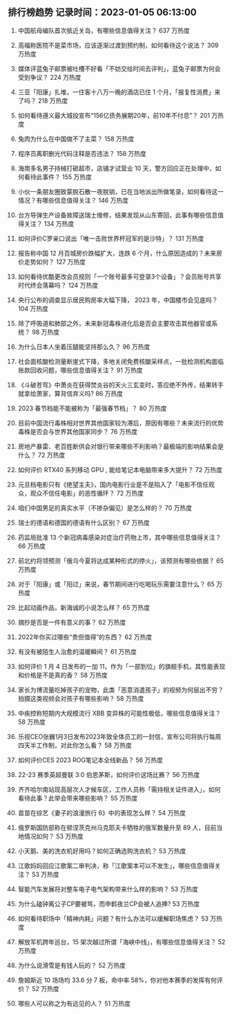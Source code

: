 
## 排行榜趋势 记录时间：2023-01-05 06:13:00
  
  1. 中国航母编队首次抵近关岛，有哪些信息值得关注？ 637 万热度
    
  2. 高福称医院不是菜市场，应该逐渐过渡到预约制，如何看待这个说法？ 309 万热度
    
  3. 媒体评蓝兔子邮票被吐槽不好看「不妨交给时间去评判」，蓝兔子邮票为何会受到争议？ 224 万热度
    
  4. 三亚「阳康」扎堆，一住客十八万一晚的酒店已住 1 个月，「报复性消费」来了吗？ 218 万热度
    
  5. 如何看待遵义最大城投宣布“156亿债务展期20年，前10年不付息”？ 201 万热度
    
  6. 兔肉为什么在中国做不了主菜？ 158 万热度
    
  7. 程序员离职删光代码注释是否违法？ 158 万热度
    
  8. 海南多名男子持械打砸超市，店铺才试营业 10 天，警方回应正在处理中，如何看待此事件？ 155 万热度
    
  9. 小伙一条朋友圈致蒙脱石散一夜脱销，已在当地派出所做笔录，如何看待这一情况？有哪些信息值得关注？ 146 万热度
    
  10. 台方导弹生产设备故障送瑞士维修，结果发现从山东寄回，此事有哪些信息值得关注？ 134 万热度
    
  11. 如何评价C罗亲口说出「唯一击败世界杯冠军的是沙特」？ 131 万热度
    
  12. 报告称中国 12 月百城房价跌幅扩大，连跌 6 个月，什么原因造成的？未来房价走势如何？ 127 万热度
    
  13. 如何看待优酷更改会员规则「一个账号最多可登录3个设备」？会员账号共享时代终会落幕吗？ 124 万热度
    
  14. 央行公布的调查显示居民购房率大幅下降， 2023 年，中国楼市会见底吗？ 104 万热度
    
  15. 除了呼吸道和肺部之外，未来新冠毒株进化后是否会主要攻击其他器官或系统？ 98 万热度
    
  16. 为什么日本人坐着压腿能坚持那么久？ 96 万热度
    
  17. 社会面核酸检测量断崖式下降，多地关闭免费核酸采样点，一批检测机构面临账款回收问题，哪些信息值得关注？ 91 万热度
    
  18. 《斗破苍穹》中萧炎在获得焚炎谷的天火三玄变时，答应绝不外传，结果转手就拿给萧家，算背信弃义吗? 86 万热度
    
  19. 2023 春节档能不能被称为「最强春节档」？ 80 万热度
    
  20. 目前中国流行毒株相对世界其他国家较为滞后，原因有哪些？未来流行的优势毒株是否会与世界其他国家同步？ 76 万热度
    
  21. 房地产暴雷、老百姓断供会对银行带来哪些不利影响？最极端的影响结果会是什么？ 72 万热度
    
  22. 如何评价 RTX40 系列移动 GPU , 能给笔记本电脑带来多大提升？ 72 万热度
    
  23. 元旦档电影只有《绝望主夫》，国内电影行业是不是陷入了「电影不信任观众，观众不信任电影」的恶性循环？ 72 万热度
    
  24. 咱们中国男足的真实水平（不掺杂偏见）是怎么样的？ 70 万热度
    
  25. 瑞士的德语和德国的德语有什么区别？ 67 万热度
    
  26. 药监局批准 13 个新冠病毒感染对症治疗药物上市，其中哪些信息值得关注？ 66 万热度
    
  27. 前北约将领预测「俄乌今夏将达成某种形式的停火」，该预测有哪些依据？ 65 万热度
    
  28. 对于「阳康」或「阳过」来说，春节期间进行吃喝玩乐需要注意什么？ 65 万热度
    
  29. 比起动画作品，新海诚的小说怎么样？ 65 万热度
    
  30. 摘抄是否是一件有意义的事？ 62 万热度
    
  31. 2022年你买过哪些“贵但值得”的东西？ 62 万热度
    
  32. 有没有被陌生人治愈的温暖瞬间？ 61 万热度
    
  33. 如何评价 1 月 4 日发布的一加 11，作为「一部到位」的旗舰手机，其性能表现和价格是不是真的香？ 58 万热度
    
  34. 家长为博流量吃掉孩子的宠物，此类「恶意消遣孩子」的视频为何层出不穷？拍摄这类视频会对孩子有哪些影响？ 58 万热度
    
  35. 中疾控称短期内大规模流行 XBB 变异株的可能性极低，哪些信息值得关注？ 58 万热度
    
  36. 乐视CEO张巍1月3日发布2023年致全体员工的一封信，宣布公司将执行每周四天半工作制，对此你怎么看？ 58 万热度
    
  37. 如何评价CES 2023 ROG笔记本全线新品？ 56 万热度
    
  38. 22-23 赛季英超曼联 3:0 伯恩茅斯，如何评价这场比赛？ 56 万热度
    
  39. 齐齐哈尔南站现高层次人才候车区，工作人员称「需持相关证件进入」，如何看待此事？此举会带来哪些影响？ 55 万热度
    
  40. 苗苗在综艺《妻子的浪漫旅行 6》中的表现怎么样？ 54 万热度
    
  41. 俄罗斯国防部称在顿涅茨克州马克耶夫卡牺牲的俄军数量升至 89 人，目前当地情况如何？ 53 万热度
    
  42. 小天鹅、美的洗衣机好用吗？如何正确选购洗衣机？ 53 万热度
    
  43. 江歌妈妈回应江歌案二审判决，称「江歌案本可以不发生」，哪些信息值得关注？ 53 万热度
    
  44. 智能汽车发展将对整车电子电气架构带来什么样的影响？ 53 万热度
    
  45. 为什么磕钟离公子CP要被骂，而申鹤夜兰CP会被人追捧? 53 万热度
    
  46. 如何看待职场中「精神内耗」问题？有什么办法可以缓解职场焦虑？ 53 万热度
    
  47. 解放军机跨年巡台，15 架次越过所谓「海峡中线」，有哪些信息值得关注？ 52 万热度
    
  48. 为什么说滑雪是有钱人玩的？ 52 万热度
    
  49. 詹姆斯近 10 场场均 33.6 分 7 板，命中率 58%，你对他本赛季的发挥有何评价？ 52 万热度
    
  50. 哪些人可以称之为有远见的人？ 51 万热度
    
